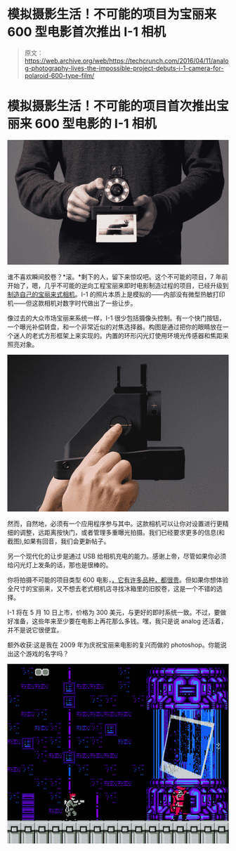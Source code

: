 # 模拟摄影生活！不可能的项目为宝丽来 600 型电影首次推出 I-1 相机 

> 原文：<https://web.archive.org/web/https://techcrunch.com/2016/04/11/analog-photography-lives-the-impossible-project-debuts-i-1-camera-for-polaroid-600-type-film/>

# 模拟摄影生活！不可能的项目首次推出宝丽来 600 型电影的 I-1 相机

[![img.i-one.header-prelaunch](img/854e64e3da81ea8083da475a47aa623c.png)](https://web.archive.org/web/20221207230926/https://beta.techcrunch.com/wp-content/uploads/2016/04/img-i-one-header-prelaunch.jpg)

谁不喜欢瞬间胶卷？*滚。*剩下的人，留下来惊叹吧。这个不可能的项目，7 年前开始了，嗯，几乎不可能的逆向工程宝丽来即时电影制造过程的项目，已经升级到[制造自己的宝丽来式相机](https://web.archive.org/web/20221207230926/https://us.impossible-project.com/pages/impossible-i-1-analog-instant-camera)。I-1 的照片本质上是模拟的——内部没有微型热敏打印机——但这款相机对数字时代做出了一些让步。

像过去的大众市场宝丽来系统一样，I-1 很少包括摄像头控制。有一个快门按钮，一个曝光补偿转盘，和一个非常近似的对焦选择器。构图是通过把你的眼睛放在一个迷人的老式方形框架上来实现的。内置的环形闪光灯使用环境光传感器和焦距来照亮对象。

[![angle2](img/0a6f2b2a933099f4a5e289da02d8fe4c.png)](https://web.archive.org/web/20221207230926/https://beta.techcrunch.com/wp-content/uploads/2016/04/angle2.jpg)

然而，自然地，必须有一个应用程序参与其中。这款相机可以让你对设置进行更精细的调整，远距离按快门，或者管理多重曝光拍摄。我们已经要求更多的信息(和截图),如果有回音，我们会更新帖子。

另一个现代化的让步是通过 USB 给相机充电的能力。感谢上帝，尽管如果你必须给闪光灯上发条的话，那也是很棒的。

你将拍摄不可能的项目类型 600 电影，[，它有许多品种，都很贵](https://web.archive.org/web/20221207230926/https://us.impossible-project.com/collections/film-for-polaroid-600-cameras)。但如果你想体验全尺寸的宝丽来，又不想去老式相机店寻找冰箱里的旧胶卷，这是一个不错的选择。

I-1 将在 5 月 10 日上市，价格为 300 美元，与更好的即时系统一致。不过，要做好准备，这些年来至少要在电影上再花那么多钱。嘿，我只是说 analog 还活着，并不是说它很便宜。

额外收获:这是我在 2009 年为庆祝宝丽来电影的复兴而做的 photoshop。你能说出这个游戏的名字吗？

[![bj21](img/f1d36f19cd7bf2efebb3412f4546d99e.png)](https://web.archive.org/web/20221207230926/https://beta.techcrunch.com/wp-content/uploads/2009/01/bj211.png)